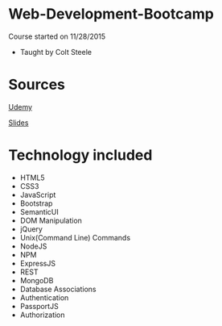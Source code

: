 # Web-Development-Bootcamp

Course started on 11/28/2015
- Taught by Colt Steele

# Sources

[Udemy](https://www.udemy.com/the-web-developer-bootcamp)


[Slides](https://webdev.slides.com/coltsteele)

# Technology included 
* HTML5
* CSS3
* JavaScript
* Bootstrap
* SemanticUI
* DOM Manipulation
* jQuery
* Unix(Command Line) Commands
* NodeJS
* NPM
* ExpressJS
* REST
* MongoDB
* Database Associations
* Authentication
* PassportJS
* Authorization
